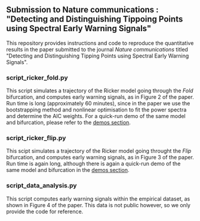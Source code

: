 ## Submission to Nature communications : "Detecting and Distinguishing Tippoing Points using Spectral Early Warning Signals"

This repository provides instructions and code to reproduce the quantitative results in the paper submitted to the journal *Nature communications* titled "Detecting and Distinguishing Tipping Points using Spectral Early Warning Signals".

### script_ricker_fold.py
This script simulates a trajectory of the Ricker model going through the *Fold* bifurcation, and computes early warning signals, as in Figure 2 of the paper. Run time is long (approximately 60 minutes), since in the paper we use the bootstrapping method and nonlinear optimisation to fit the power spectra and determine the AIC weights. For a quick-run demo of the same model and bifurcation, please refer to the [demos section](./demos).

### script_ricker_flip.py
This scipt simulates a trajectory of the Ricker model going throught the *Flip* bifurcation, and computes early warning signals, as in Figure 3 of the paper. Run time is again long, although there is again a quick-run demo of the same model and bifurcation in the [demos section](./demos).

### script_data_analysis.py
This script computes early warning signals within the empirical dataset, as shown in Figure 4 of the paper. This data is not public however, so we only provide the code for reference.


